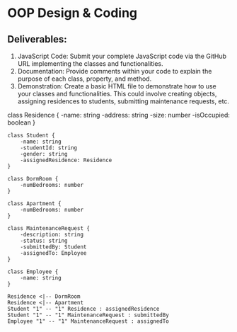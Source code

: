 # OOP Design & Coding

## Deliverables:

1. JavaScript Code: Submit your complete JavaScript code via the GitHub URL implementing the classes and functionalities.
2. Documentation: Provide comments within your code to explain the purpose of each class, property, and method.
3. Demonstration: Create a basic HTML file to demonstrate how to use your classes and functionalities. This could involve creating objects, assigning residences to students, submitting maintenance requests, etc.

class Residence {
-name: string
-address: string
-size: number
-isOccupied: boolean
}

    class Student {
        -name: string
        -studentId: string
        -gender: string
        -assignedResidence: Residence
    }
    
    class DormRoom {
        -numBedrooms: number
    }
    
    class Apartment {
        -numBedrooms: number
    }
    
    class MaintenanceRequest {
        -description: string
        -status: string
        -submittedBy: Student
        -assignedTo: Employee
    }
    
    class Employee {
        -name: string
    }
    
    Residence <|-- DormRoom
    Residence <|-- Apartment
    Student "1" -- "1" Residence : assignedResidence
    Student "1" -- "1" MaintenanceRequest : submittedBy
    Employee "1" -- "1" MaintenanceRequest : assignedTo